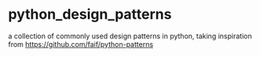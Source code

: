 # python_design_patterns
a collection of commonly used design patterns in python, taking inspiration from https://github.com/faif/python-patterns
